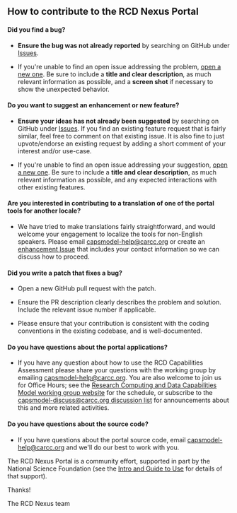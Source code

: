 ## How to contribute to the RCD Nexus Portal

#### **Did you find a bug?**

* **Ensure the bug was not already reported** by searching on GitHub under [Issues](https://github.com/CaRCC/rcd-nexus-portal/issues).

* If you're unable to find an open issue addressing the problem, [open a new one](https://github.com/CaRCC/rcd-nexus-portal/issues/new?template=bug_report.md). Be sure to include a **title and clear description**, as much relevant information as possible, and a **screen shot** if necessary to show the unexpected behavior.

#### **Do you want to suggest an enhancement or new feature?**

* **Ensure your ideas has not already been suggested** by searching on GitHub under [Issues](https://github.com/CaRCC/rcd-nexus-portal/issues). If you find an existing feature request that is fairly similar, feel free to comment on that existing issue. It is also fine to just upvote/endorse an existing request by adding a short comment of your interest and/or use-case. 

* If you're unable to find an open issue addressing your suggestion, [open a new one](https://github.com/CaRCC/rcd-nexus-portal/issues/new?template=feature_request.md). Be sure to include a **title and clear description**, as much relevant information as possible, and any expected interactions with other existing features.

#### **Are you interested in contributing to a translation of one of the portal tools for another locale?**

* We have tried to make translations fairly straightforward, and would welcome your engagement to localize the tools for non-English speakers. Please email [capsmodel-help@carcc.org](mailto:capsmodel-help@carcc.org) or create an [enhancement Issue](https://github.com/CaRCC/rcd-nexus-portal/issues/new?template=feature_request.md) that includes your contact information so we can discuss how to proceed. 

#### **Did you write a patch that fixes a bug?**

* Open a new GitHub pull request with the patch.

* Ensure the PR description clearly describes the problem and solution. Include the relevant issue number if applicable.

* Please ensure that your contribution is consistent with the coding conventions in the existing codebase, and is well-documented.

#### **Do you have questions about the portal applications?**

* If you have any question about how to use the RCD Capabilities Assessment please share your questions with the working group by emailing [capsmodel-help@carcc.org](mailto:capsmodel-help@carcc.org). You are also welcome to join us for Office Hours; see the [Research Computing and Data Capabilities Model working group website](https://carcc.org/rcdcm/) for the schedule, or subscribe to the [capsmodel-discuss@carcc.org discussion list](https://groups.google.com/a/carcc.org/g/capsmodel-discuss) for announcements about this and more related activities.

#### **Do you have questions about the source code?**

* If you have questions about the portal source code, email [capsmodel-help@carcc.org](mailto:capsmodel-help@carcc.org) and we'll do our best to work with you.

The RCD Nexus Portal is a community effort, supported in part by the National Science Foundation (see the [Intro and Guide to Use](https://portal.rcd-nexus.org/helpdocs/intro_and_guide) for details of that support). 

Thanks!

The RCD Nexus team

